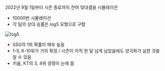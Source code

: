 
2022년 9월 1일부터 시즌 종료까지 잔여 맞대결을 시뮬레이션

- 10000번 시뮬레이션
- 각 팀의 상대 승률은 log5 모형으로 구함


![log5](https://user-images.githubusercontent.com/63768509/237015304-5f8af0ae-f2c1-4c81-80e7-18c84d0c8998.png)


- SSG의 1위 확률이 매우 높음
- 1-5, 6-10위가 거의 확정 / 시즌이 아직 한 달 넘게 남았음에도 양극화가 심한 것을 알 수 있음
- 키움, KT의 3, 4위 경쟁이 눈에 띔
